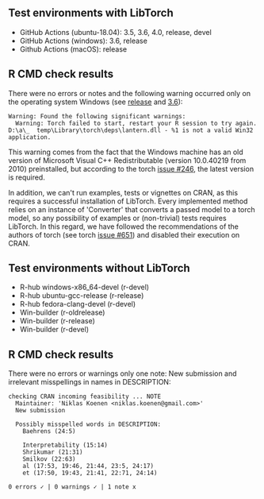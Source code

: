 ## Test environments with LibTorch
* GitHub Actions (ubuntu-18.04): 3.5, 3.6, 4.0, release, devel
* GitHub Actions (windows): 3.6, release
* Github Actions (macOS): release

## R CMD check results

There were no errors or notes and the following warning occurred only on the
operating system Windows (see 
[release](https://github.com/bips-hb/innsight/runs/4266780339?check_suite_focus=true#step:12:44) and [3.6](https://github.com/bips-hb/innsight/runs/4266780419?check_suite_focus=true#step:12:44)):

```
Warning: Found the following significant warnings:
  Warning: Torch failed to start, restart your R session to try again. D:\a\_  temp\Library\torch\deps\lantern.dll - %1 is not a valid Win32 application.
```
This warning comes from the fact that the Windows machine has an old version 
of Microsoft Visual C++ Redistributable (version 10.0.40219 from 2010) 
preinstalled, but according to the torch 
[issue #246](https://github.com/mlverse/torch/issues/246#issuecomment-695097121), 
the latest version is required.

In addition, we can't run examples, tests or vignettes on CRAN, as this 
requires a successful installation of LibTorch. Every implemented method 
relies on an instance of 'Converter' that converts a passed model to a 
torch model, so any possibility of examples or (non-trivial) tests requires 
LibTorch. In this regard, we have followed the recommendations of the authors 
of torch (see torch 
[issue #651](https://github.com/mlverse/torch/issues/651#issuecomment-896783144))
and disabled their execution on CRAN.

## Test environments without LibTorch
- R-hub windows-x86_64-devel (r-devel)
- R-hub ubuntu-gcc-release (r-release)
- R-hub fedora-clang-devel (r-devel)
- Win-builder (r-oldrelease)
- Win-builder (r-release)
- Win-builder (r-devel)

## R CMD check results

There were no errors or warnings only one note: New submission and 
irrelevant misspellings in names in DESCRIPTION:

```
checking CRAN incoming feasibility ... NOTE
  Maintainer: 'Niklas Koenen <niklas.koenen@gmail.com>'
  New submission
  
  Possibly misspelled words in DESCRIPTION:
    Baehrens (24:5)
  
    Interpretability (15:14)
    Shrikumar (21:31)
    Smilkov (22:63)
    al (17:53, 19:46, 21:44, 23:5, 24:17)
    et (17:50, 19:43, 21:41, 22:71, 24:14)

0 errors ✓ | 0 warnings ✓ | 1 note x
```
